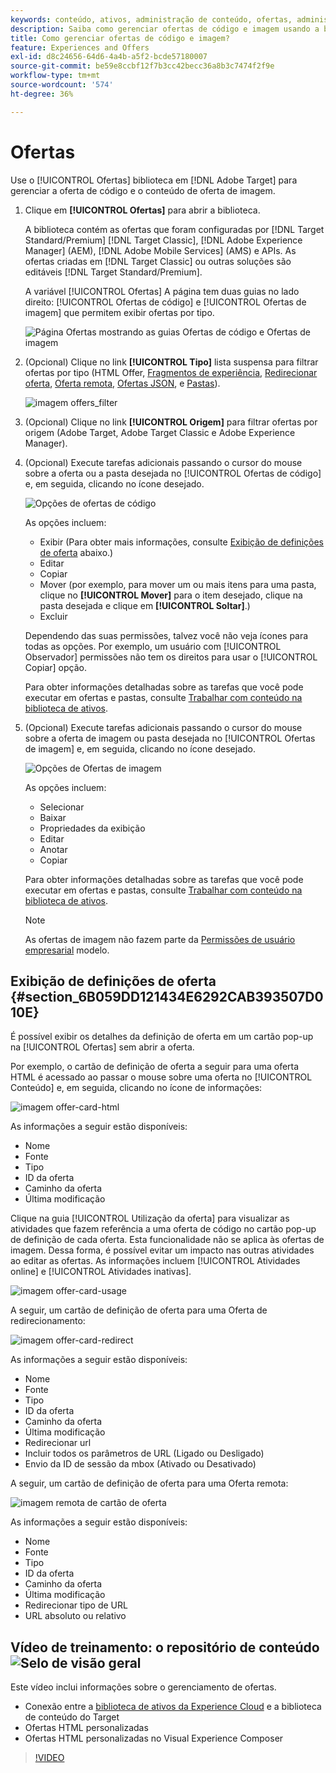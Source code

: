 ```yaml
---
keywords: conteúdo, ativos, administração de conteúdo, ofertas, administração de ativos, inserção do modo de seleção, modo de seleção
description: Saiba como gerenciar ofertas de código e imagem usando a biblioteca de ofertas no Adobe Target.
title: Como gerenciar ofertas de código e imagem?
feature: Experiences and Offers
exl-id: d8c24656-64d6-4a4b-a5f2-bcde57180007
source-git-commit: be59e8ccbf12f7b3cc42becc36a8b3c7474f2f9e
workflow-type: tm+mt
source-wordcount: '574'
ht-degree: 36%

---
```


# Ofertas

Use o [!UICONTROL Ofertas] biblioteca em [!DNL Adobe Target] para gerenciar a oferta de código e o conteúdo de oferta de imagem.

1. Clique em **[!UICONTROL Ofertas]** para abrir a biblioteca.

   A biblioteca contém as ofertas que foram configuradas por [!DNL Target Standard/Premium] [!DNL Target Classic], [!DNL Adobe Experience Manager] (AEM), [!DNL Adobe Mobile Services] (AMS) e APIs. As ofertas criadas em [!DNL Target Classic] ou outras soluções são editáveis [!DNL Target Standard/Premium].

   A variável [!UICONTROL Ofertas] A página tem duas guias no lado direito: [!UICONTROL Ofertas de código] e [!UICONTROL Ofertas de imagem] que permitem exibir ofertas por tipo.

   ![Página Ofertas mostrando as guias Ofertas de código e Ofertas de imagem](/help/main/c-experiences/c-manage-content/assets/offers-page.png)

1. (Opcional) Clique no link **[!UICONTROL Tipo]** lista suspensa para filtrar ofertas por tipo (HTML Offer, [Fragmentos de experiência](/help/main/c-experiences/c-manage-content/aem-experience-fragments.md), [Redirecionar oferta](/help/main/c-experiences/c-manage-content/offer-redirect.md), [Oferta remota](/help/main/c-experiences/c-manage-content/about-remote-offers.md), [Ofertas JSON](/help/main/c-experiences/c-manage-content/create-json-offer.md), e [Pastas](/help/main/c-experiences/c-manage-content/create-content-folder.md)).

   ![imagem offers_filter](assets/offers_filter.png)

1. (Opcional) Clique no link **[!UICONTROL Origem]** para filtrar ofertas por origem (Adobe Target, Adobe Target Classic e Adobe Experience Manager).

1. (Opcional) Execute tarefas adicionais passando o cursor do mouse sobre a oferta ou a pasta desejada no [!UICONTROL Ofertas de código] e, em seguida, clicando no ícone desejado.

   ![Opções de ofertas de código](assets/offer-picker-large.png)

   As opções incluem:

   * Exibir (Para obter mais informações, consulte [Exibição de definições de oferta](#section_6B059DD121434E6292CAB393507D010E) abaixo.)
   * Editar
   * Copiar 
   * Mover (por exemplo, para mover um ou mais itens para uma pasta, clique no **[!UICONTROL Mover]** para o item desejado, clique na pasta desejada e clique em **[!UICONTROL Soltar]**.)
   * Excluir

   Dependendo das suas permissões, talvez você não veja ícones para todas as opções. Por exemplo, um usuário com [!UICONTROL Observador] permissões não tem os direitos para usar o [!UICONTROL Copiar] opção.

   Para obter informações detalhadas sobre as tarefas que você pode executar em ofertas e pastas, consulte [Trabalhar com conteúdo na biblioteca de ativos](/help/main/c-experiences/c-manage-content/assets-working.md).

1. (Opcional) Execute tarefas adicionais passando o cursor do mouse sobre a oferta de imagem ou pasta desejada no [!UICONTROL Ofertas de imagem] e, em seguida, clicando no ícone desejado.

   ![Opções de Ofertas de imagem](/help/main/c-experiences/c-manage-content/assets/image-offers-icons.png)

   As opções incluem:

   * Selecionar
   * Baixar
   * Propriedades da exibição
   * Editar
   * Anotar
   * Copiar 

   Para obter informações detalhadas sobre as tarefas que você pode executar em ofertas e pastas, consulte [Trabalhar com conteúdo na biblioteca de ativos](/help/main/c-experiences/c-manage-content/assets-working.md).

   >[!NOTE]
   >
   >As ofertas de imagem não fazem parte da [Permissões de usuário empresarial](/help/main/administrating-target/c-user-management/property-channel/property-channel.md) modelo.


## Exibição de definições de oferta {#section_6B059DD121434E6292CAB393507D010E}

É possível exibir os detalhes da definição de oferta em um cartão pop-up na [!UICONTROL Ofertas] sem abrir a oferta.

Por exemplo, o cartão de definição de oferta a seguir para uma oferta HTML é acessado ao passar o mouse sobre uma oferta no [!UICONTROL Conteúdo] e, em seguida, clicando no ícone de informações:

![imagem offer-card-html](assets/offer-card-html.png)

As informações a seguir estão disponíveis:

* Nome
* Fonte
* Tipo
* ID da oferta
* Caminho da oferta
* Última modificação

Clique na guia [!UICONTROL Utilização da oferta] para visualizar as atividades que fazem referência a uma oferta de código no cartão pop-up de definição de cada oferta. Esta funcionalidade não se aplica às ofertas de imagem. Dessa forma, é possível evitar um impacto nas outras atividades ao editar as ofertas. As informações incluem [!UICONTROL Atividades online] e [!UICONTROL Atividades inativas].

![imagem offer-card-usage](assets/offer-card-usage.png)

A seguir, um cartão de definição de oferta para uma Oferta de redirecionamento:

![imagem offer-card-redirect](assets/offer-card-redirect.png)

As informações a seguir estão disponíveis:

* Nome
* Fonte
* Tipo
* ID da oferta
* Caminho da oferta
* Última modificação
* Redirecionar url
* Incluir todos os parâmetros de URL (Ligado ou Desligado)
* Envio da ID de sessão da mbox (Ativado ou Desativado)

A seguir, um cartão de definição de oferta para uma Oferta remota:

![imagem remota de cartão de oferta](assets/offer-card-remote.png)

As informações a seguir estão disponíveis:

* Nome
* Fonte
* Tipo
* ID da oferta
* Caminho da oferta
* Última modificação
* Redirecionar tipo de URL
* URL absoluto ou relativo

## Vídeo de treinamento: o repositório de conteúdo ![Selo de visão geral](/help/main/assets/overview.png)

Este vídeo inclui informações sobre o gerenciamento de ofertas.

* Conexão entre a [biblioteca de ativos da Experience Cloud](https://experienceleague.adobe.com/docs/core-services/interface/assets/creative-cloud.html) e a biblioteca de conteúdo do Target
* Ofertas HTML personalizadas
* Ofertas HTML personalizadas no Visual Experience Composer

>[!VIDEO](https://video.tv.adobe.com/v/17387)
